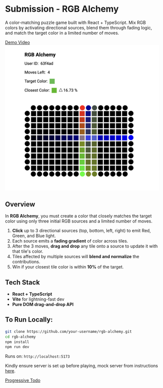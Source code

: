# Submission - RGB Alchemy

A color-matching puzzle game built with React + TypeScript. Mix RGB colors by activating directional sources, blend them through fading logic, and match the target color in a limited number of moves.

[Demo Video](https://www.loom.com/share/33e47093b46c45dc82014da7be8ea405?sid=c7e64616-652e-4c53-a943-863d2e15526b)
![RGB Alchemy sample image](image.png)


## Overview

In **RGB Alchemy**, you must create a color that closely matches the target color using only three initial RGB sources and a limited number of moves.

1. **Click** up to 3 directional sources (top, bottom, left, right) to emit Red, Green, and Blue light.
2. Each source emits a **fading gradient** of color across tiles.
3. After the 3 moves, **drag and drop** any tile onto a source to update it with that tile's color.
4. Tiles affected by multiple sources will **blend and normalize** the contributions.
5. Win if your closest tile color is within **10%** of the target.

## Tech Stack

- **React + TypeScript**
- **Vite** for lightning-fast dev
- **Pure DOM drag-and-drop API**

## To Run Locally:

```bash
git clone https://github.com/your-username/rgb-alchemy.git
cd rgb-alchemy
npm install
npm run dev
```

Runs on: `http://localhost:5173`

Kindly ensure server is set up before playing, mock server from instructions [here](https://hackmd.io/@gd_dVYF0STqPqMLWkxnd6A/Byrxur5At#API-docs).

[Progressive Todo](todo.md)
